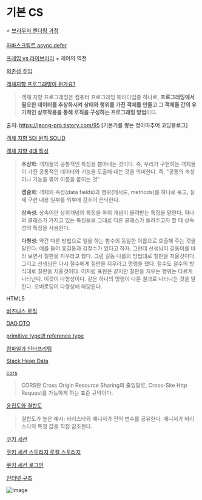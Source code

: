 # 기본 CS

⭐️ [브라우저 렌더링 과정](https://blog.logrocket.com/how-browser-rendering-works-behind-the-scenes-6782b0e8fb10/)

[자바스크립트 async defer](https://blog.asamaru.net/2017/05/04/script-async-defer/)

[프레임 vs 라이브러리](https://webclub.tistory.com/458) + 제어의 역전

[의존성 주입](https://dayzen1258.tistory.com/entry/의존성-주입이란-DI)

[객체지향 프로그래밍이 뭔가요?](https://jeong-pro.tistory.com/95)

>  객체 지향 프로그래밍은 컴퓨터 프로그래밍 패러다임중 하나로, **프로그래밍에서 필요한 데이터를 추상화시켜 상태와 행위를 가진 객체를 만들고 그 객체들 간의 유기적인 상호작용을 통해 로직을 구성하는 프로그래밍 방법**이다.

출처: https://jeong-pro.tistory.com/95 [기본기를 쌓는 정아마추어 코딩블로그]

[객체 지향 5대 원칙 SOLID](https://victorydntmd.tistory.com/291)

[객체 지향 4대 특성](https://psh85a.tistory.com/entry/C객체지향-프로그램의-4대-특징)

> **추상화**: 객체들의 공통적인 특징을 뽑아내는 것이다. 즉, 우리가 구현하는 객체들이 가진 공통적인 데이터와 기능을 도출해 내는 것을 의미한다. 즉, "공통의 속성이나 기능을 묶어 이름을 붙이는 것"
>
> **캡슐화**: 객체의 속성(data fields)과 행위(메서드, methods)를 하나로 묶고, 실제 구현 내용 일부를 외부에 감추어 은닉한다.
>
> **상속성**: 상속이란 상위개념의 특징을 하위 개념이 물려받는 특징을 말한다. 하나의 클래스가 가지고 있는 특징들을 그대로 다른 클래스가 돌려주고자 할 때 상속성의 특징을 사용한다.
>
> **다형성**: 약간 다른 방법으로 일을 하는 함수의 동일한 이름으로 호출해 주는 것을 말한다. 예를 들어 홍길동과 김철수가 있다고 하자. 그런데 선생님이 길동이를 바라 보면서 칠판을 지우라고 했다. 그럼 길동 나름의 방법대로 칠판을 지울것이다. 그리고 선생님은 다시 철수에게 칠판을 지우라고 명령을 했다. 철수도 철수의 방식대로 칠판을 지울것이다. 이처럼 표현은 같지만 칠판을 지우는 행위는 다르게 나타난다. 이것이 다형성이다. 같은 하나의 명령이 다른 결과로 나타나는 것을 말한다. 오버로딩이 다형성에 해당된다.

HTML5

[비즈니스 로직](https://m.blog.naver.com/anjdieheocp/20117559228)

[DAO DTO](https://m.blog.naver.com/PostView.nhn?blogId=godwings&logNo=221048712980&proxyReferer=https%3A%2F%2Fwww.google.com%2F)

[primitive type과 reference type](https://hggggggk.wordpress.com/2013/07/04/첫번째과제2-primitive-type과-reference-type의-차이/)

[컴파일과 인터프리팅](https://seodh007.tistory.com/entry/인터프리터언어-와-컴파일언어의-뜻)

[Stack Heap Data](https://dsnight.tistory.com/50)

[cors](https://zamezzz.tistory.com/137)

> CORS란 Cross Origin Resource Sharing의 줄임말로, Cross-Site Http Request를 가능하게 하는 표준 규약이다.

[응집도와 결합도](https://lazineer.tistory.com/93)

> 결합도가 높은 예시: 바리스타와 매니저가  전역 변수를 공유한다. 매니저가 바리스타의 특정 값을 직접 참조한다.

[쿠키 세션](https://sdevstudy.tistory.com/27)

[쿠키 세션 스토리지 로컬 스토리지](https://github.com/yangshun/front-end-interview-handbook/blob/master/contents/kr/html-questions.md#cookie-sessionstorage-localstorage-사이의-차이점을-설명하세요)

[쿠키 세션 로그인](https://tansfil.tistory.com/58)

[인터넷 구조](https://wiki.developer.mozilla.org/ko/docs/Learn/Common_questions/How_does_the_Internet_work)

![image](https://user-images.githubusercontent.com/40619551/73901169-5b95cf80-48d5-11ea-8dcf-558d23464dfa.png)